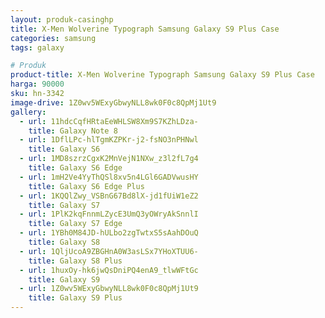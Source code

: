 ```yaml
---
layout: produk-casinghp
title: X-Men Wolverine Typograph Samsung Galaxy S9 Plus Case
categories: samsung
tags: galaxy

# Produk
product-title: X-Men Wolverine Typograph Samsung Galaxy S9 Plus Case
harga: 90000
sku: hn-3342
image-drive: 1Z0wv5WExyGbwyNLL8wk0F0c8QpMj1Ut9
gallery:
  - url: 11hdcCqfHRtaEeWHLSW8Xm9S7KZhLDza-
    title: Galaxy Note 8
  - url: 1DflLPc-hlTgmKZPKr-j2-fsNO3nPHNwl
    title: Galaxy S6
  - url: 1MD8szrzCgxK2MnVejN1NXw_z3l2fL7g4
    title: Galaxy S6 Edge
  - url: 1mH2Ve4YyThQSl8xv5n4LGl6GADVwusHY
    title: Galaxy S6 Edge Plus
  - url: 1KQQlZwy_VSBnG67Bd8lX-jd1fUiW1eZ2
    title: Galaxy S7
  - url: 1PlK2kqFnnmLZycE3UmQ3yOWryAkSnnlI
    title: Galaxy S7 Edge
  - url: 1YBh0M84JD-hULbo2zgTwtxS5sAahDOuQ
    title: Galaxy S8
  - url: 1QljUcoA9ZBGHnA0W3asLSx7YHoXTUU6-
    title: Galaxy S8 Plus
  - url: 1huxOy-hk6jwQsDniPQ4enA9_tlwWFtGc
    title: Galaxy S9
  - url: 1Z0wv5WExyGbwyNLL8wk0F0c8QpMj1Ut9
    title: Galaxy S9 Plus
---
```

